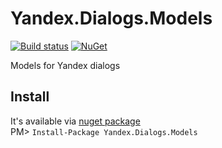 # Yandex.Dialogs.Models
[![Build status](https://ci.appveyor.com/api/projects/status/6855ao1iybw03lhw?svg=true)](https://ci.appveyor.com/project/granstel/Yandex.Dialogs.Models)
[![NuGet](https://buildstats.info/nuget/Yandex.Dialogs.Models)](https://www.nuget.org/packages/Yandex.Dialogs.Models)

Models for Yandex dialogs

Install
-------
It's available via [nuget package](https://www.nuget.org/packages/Yandex.Dialogs.Models/)  
PM> `Install-Package Yandex.Dialogs.Models`
